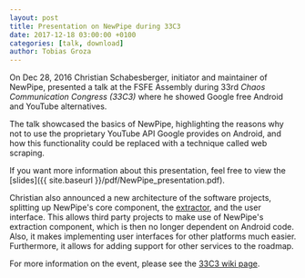 ```yaml
---
layout: post
title: Presentation on NewPipe during 33C3
date: 2017-12-18 03:00:00 +0100
categories: [talk, download]
author: Tobias Groza
---
```


On Dec 28, 2016 Christian Schabesberger, initiator and maintainer of NewPipe, presented a talk at the FSFE Assembly during 33rd *Chaos Communication Congress (33C3)* where he showed Google free Android and YouTube alternatives.

The talk showcased the basics of NewPipe, highlighting the reasons why not to use the proprietary YouTube API Google provides on Android, and how this functionality could be replaced with a technique called web scraping.

If you want more information about this presentation, feel free to view the [slides]({{ site.baseurl }}/pdf/NewPipe_presentation.pdf).

Christian also announced a new architecture of the software projects, splitting up NewPipe's core component, the [extractor](https://github.com/TeamNewPipe/NewPipeExtractor), and the user interface. This allows third party projects to make use of NewPipe's extraction component, which is then no longer dependent on Android code. Also, it makes implementing user interfaces for other platforms much easier. Furthermore, it allows for adding support for other services to the roadmap.

For more information on the event, please see the [33C3 wiki page](https://events.ccc.de/congress/2016/wiki/Session:NewPipe).
